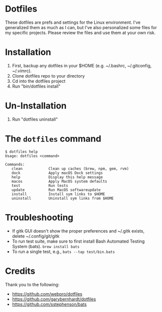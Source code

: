 Dotfiles
===================
These dotfiles are prefs and settings for the Linux environment. I've generalized them as much as I can, but I've also personalized some files for my specific projects. Please review the files and use them at your own risk.

Installation
===================
  1. First, backup any dotfiles in your $HOME (e.g. ~/.bashrc, ~/.gitconfig, ~/.vimrc).
  1. Clone dotfiles repo to your directory
  1. Cd into the dotfiles project
  1. Run "bin/dotfiles install"

Un-Installation
===================
  1. Run "dotfiles uninstall"

The `dotfiles` command
===================

    $ dotfiles help
    Usage: dotfiles <command>

    Commands:
       clean            Clean up caches (brew, npm, gem, rvm)
       dock             Apply macOS Dock settings
       help             Display this help message
       macos            Apply MacOS system defaults
       test             Run tests
       update           Run MacOS softwareupdate
       install          Install sym links to $HOME
       uninstall        Uninstall sym links from $HOME

Troubleshooting
===================
  - If gitk GUI doesn't show the proper preferences and ~/.gitk exists, delete ~/.config/git/gitk
  - To run test suite, make sure to first install Bash Automated Testing System (bats). `brew install bats`
  - To run a single test, e.g., `bats --tap test/bin.bats`

Credits
===================
Thank you to the following:
  - https://github.com/webpro/dotfiles
  - https://github.com/garybernhardt/dotfiles
  - https://github.com/sstephenson/bats
